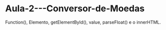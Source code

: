 # Aula-2---Conversor-de-Moedas
Function(), Elemento, getElementById(), value, parseFloat() e o innerHTML.
